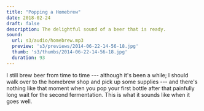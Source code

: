 ```yaml
---
title: "Popping a Homebrew"
date: 2018-02-24
draft: false
description: The delightful sound of a beer that is ready.
sound:
  url: s3/audio/homebrew.mp3
  preview: 's3/previews/2014-06-22-14-56-18.jpg'
  thumb: 's3/thumbs/2014-06-22-14-56-18.jpg'
  duration: 93
---
```


I still brew beer from time to time --- although it's been a while; I should walk over to the homebrew shop and pick up some supplies --- and there's nothing like that moment when you pop your first bottle after that painfully long wait for the second fermentation. This is what it sounds like when it goes well.
